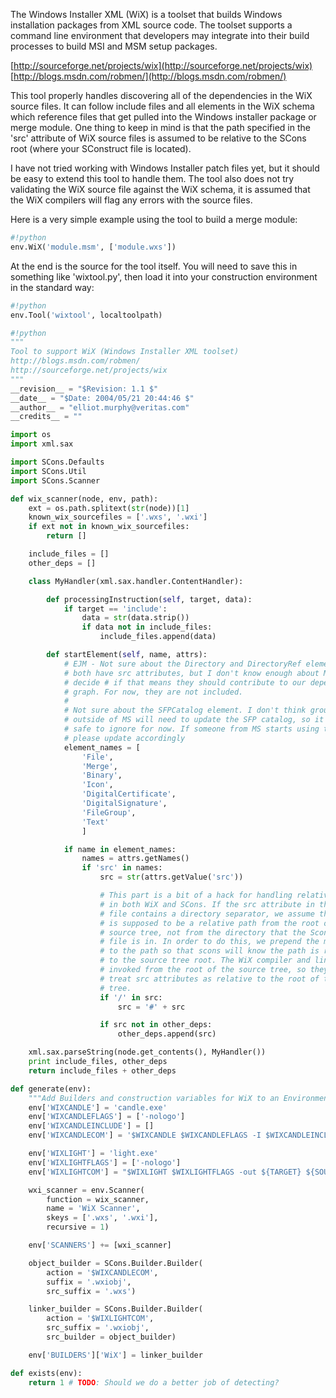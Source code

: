 
The Windows Installer XML (WiX) is a toolset that builds Windows installation packages from XML source code. The toolset supports a command line environment that developers may integrate into their build processes to build MSI and MSM setup packages. 

[http://sourceforge.net/projects/wix](http://sourceforge.net/projects/wix) [http://blogs.msdn.com/robmen/](http://blogs.msdn.com/robmen/) 

This tool properly handles discovering all of the dependencies in the WiX source files. It can follow include files and all elements in the WiX schema which reference files that get pulled into the Windows installer package or merge module. One thing to keep in mind is that the path specified in the 'src' attribute of WiX source files is assumed to be relative to the SCons root (where your SConstruct file is located). 

I have not tried working with Windows Installer patch files yet, but it should be easy to extend this tool to handle them. The tool also does not try validating the WiX source file against the WiX schema, it is assumed that the WiX compilers will flag any errors with the source files. 

Here is a very simple example using the tool to build a merge module: 
```python
#!python
env.WiX('module.msm', ['module.wxs'])
```
At the end is the source for the tool itself. You will need to save this in something like 'wixtool.py', then load it into your construction environment in the standard way: 
```python
#!python
env.Tool('wixtool', localtoolpath)
```

```python
#!python
"""
Tool to support WiX (Windows Installer XML toolset)
http://blogs.msdn.com/robmen/
http://sourceforge.net/projects/wix
"""
__revision__ = "$Revision: 1.1 $"
__date__ = "$Date: 2004/05/21 20:44:46 $"
__author__ = "elliot.murphy@veritas.com"
__credits__ = ""

import os
import xml.sax

import SCons.Defaults
import SCons.Util
import SCons.Scanner

def wix_scanner(node, env, path):
    ext = os.path.splitext(str(node))[1]
    known_wix_sourcefiles = ['.wxs', '.wxi']
    if ext not in known_wix_sourcefiles:
        return []

    include_files = []
    other_deps = []

    class MyHandler(xml.sax.handler.ContentHandler):

        def processingInstruction(self, target, data):
            if target == 'include':
                data = str(data.strip())
                if data not in include_files:
                    include_files.append(data)

        def startElement(self, name, attrs):
            # EJM - Not sure about the Directory and DirectoryRef elements. They
            # both have src attributes, but I don't know enough about MSI to
            # decide # if that means they should contribute to our dependency
            # graph. For now, they are not included.
            #
            # Not sure about the SFPCatalog element. I don't think groups
            # outside of MS will need to update the SFP catalog, so it's probably
            # safe to ignore for now. If someone from MS starts using this,
            # please update accordingly
            element_names = [
                'File',
                'Merge',
                'Binary',
                'Icon',
                'DigitalCertificate',
                'DigitalSignature',
                'FileGroup',
                'Text'
                ]

            if name in element_names:
                names = attrs.getNames()
                if 'src' in names:
                    src = str(attrs.getValue('src'))

                    # This part is a bit of a hack for handling relative paths
                    # in both WiX and SCons. If the src attribute in the WiX
                    # file contains a directory separator, we assume that it
                    # is supposed to be a relative path from the root of the
                    # source tree, not from the directory that the Sconscript
                    # file is in. In order to do this, we prepend the magic #
                    # to the path so that scons will know the path is relative
                    # to the source tree root. The WiX compiler and linker are
                    # invoked from the root of the source tree, so they already
                    # treat src attributes as relative to the root of the src
                    # tree.
                    if '/' in src:
                        src = '#' + src

                    if src not in other_deps:
                        other_deps.append(src)

    xml.sax.parseString(node.get_contents(), MyHandler())
    print include_files, other_deps
    return include_files + other_deps

def generate(env):
    """Add Builders and construction variables for WiX to an Environment."""
    env['WIXCANDLE'] = 'candle.exe'
    env['WIXCANDLEFLAGS'] = ['-nologo']
    env['WIXCANDLEINCLUDE'] = []
    env['WIXCANDLECOM'] = '$WIXCANDLE $WIXCANDLEFLAGS -I $WIXCANDLEINCLUDE -o ${TARGET} ${SOURCE}'

    env['WIXLIGHT'] = 'light.exe'
    env['WIXLIGHTFLAGS'] = ['-nologo']
    env['WIXLIGHTCOM'] = "$WIXLIGHT $WIXLIGHTFLAGS -out ${TARGET} ${SOURCES}"

    wxi_scanner = env.Scanner(
        function = wix_scanner,
        name = 'WiX Scanner',
        skeys = ['.wxs', '.wxi'],
        recursive = 1)

    env['SCANNERS'] += [wxi_scanner]

    object_builder = SCons.Builder.Builder(
        action = '$WIXCANDLECOM',
        suffix = '.wxiobj',
        src_suffix = '.wxs')

    linker_builder = SCons.Builder.Builder(
        action = '$WIXLIGHTCOM',
        src_suffix = '.wxiobj',
        src_builder = object_builder)

    env['BUILDERS']['WiX'] = linker_builder

def exists(env):
    return 1 # TODO: Should we do a better job of detecting?
```
